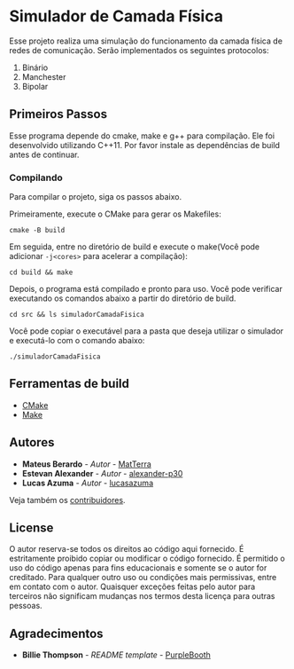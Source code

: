# Simulador de Camada Física

Esse projeto realiza uma simulação do funcionamento da camada física de redes de comunicação. Serão implementados os seguintes protocolos:

 1. Binário
 2. Manchester
 3. Bipolar

## Primeiros Passos

Esse programa depende do cmake, make e g++ para compilação. Ele foi desenvolvido utilizando C++11. Por favor instale as dependências de build antes de continuar.

### Compilando

Para compilar o projeto, siga os passos abaixo.

Primeiramente, execute o CMake para gerar os Makefiles:
```
cmake -B build
```

Em seguida, entre no diretório de build e execute o make(Você pode adicionar `-j<cores>` para acelerar a compilação):
```
cd build && make
```

Depois, o programa está compilado e pronto para uso. Você pode verificar executando os comandos abaixo a partir do diretório de build.
```
cd src && ls simuladorCamadaFisica
```

Você pode copiar o executável para a pasta que deseja utilizar o simulador e executá-lo com o comando abaixo:
```
./simuladorCamadaFisica
```

## Ferramentas de build

* [CMake](https://cmake.org/)
* [Make](https://www.gnu.org/software/make/)


## Autores

* **Mateus Berardo** - *Autor* - [MatTerra](https://github.com/MatTerra)
* **Estevan Alexander** - *Autor* - [alexander-p30](https://github.com/alexander-p30)
* **Lucas Azuma** - *Autor* - [lucasazuma](https://github.com/lucasazuma)

Veja também os [contribuidores](graphs/contributors).

## License

O autor reserva-se todos os direitos ao código aqui fornecido. É estritamente proibido copiar ou modificar o código fornecido. É permitido o uso do código apenas para fins educacionais e somente se o autor for creditado. Para qualquer outro uso ou condições mais permissivas, entre em contato com o autor. Quaisquer exceções feitas pelo autor para terceiros não significam mudanças nos termos desta licença para outras pessoas.

## Agradecimentos

* **Billie Thompson** - *README template* - [PurpleBooth](https://github.com/PurpleBooth)

